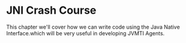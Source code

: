 # JNI Crash Course

This chapter we'll cover how we can write code using the Java Native Interface.which will be very useful in developing JVMTI Agents.





